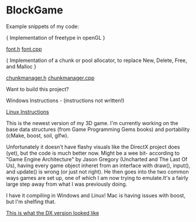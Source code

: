 BlockGame
=========

Example snippets of my code:

{ Implementation of freetype in openGL } 

[font.h](https://github.com/fulletron/BlockGame/blob/master/src/Main/Graphics/font.h) 
[font.cpp](https://github.com/fulletron/BlockGame/blob/master/src/Main/Graphics/font.cpp)

{ Implementation of a chunk or pool allocator, to replace New, Delete, Free, and Malloc }

[chunkmanager.h](https://github.com/fulletron/BlockGame/blob/master/src/Main/Utilities/chunkmanager.h)
[chunkmanager.cpp](https://github.com/fulletron/BlockGame/blob/master/src/Main/Utilities/chunkmanager.cpp)

Want to build this project?

Windows Instructions - (instructions not written!)

[Linux Instructions](https://github.com/fulletron/BlockGame/blob/master/not%20src/Linux%20Instructions.txt)

This is the newest version of my 3D game. I'm currently working on the base data structures (from Game Programming Gems books) and portability (cMake, boost, soil, glfw).

Unfortunately it doesn't have flashy visuals like the DirectX project does (yet), but the code is much better now. Might be a wee bit- according to "Game Engine Architecture" by Jason Gregory (Uncharted and The Last Of Us), having every game object inheret from an interface with draw(), input(), and update() is wrong (or just not right). He then goes into the two common ways games are set up, one of which I am now trying to emulate.It's a fairly large step away from what I was previously doing. 

I have it compiling in Windows and Linux! Mac is having issues with boost, but I'm shelfing that.

[This is what the DX version looked like](https://github.com/fulletron/BlockGame/wiki/What-the-DirectX-version-looked-like:)

